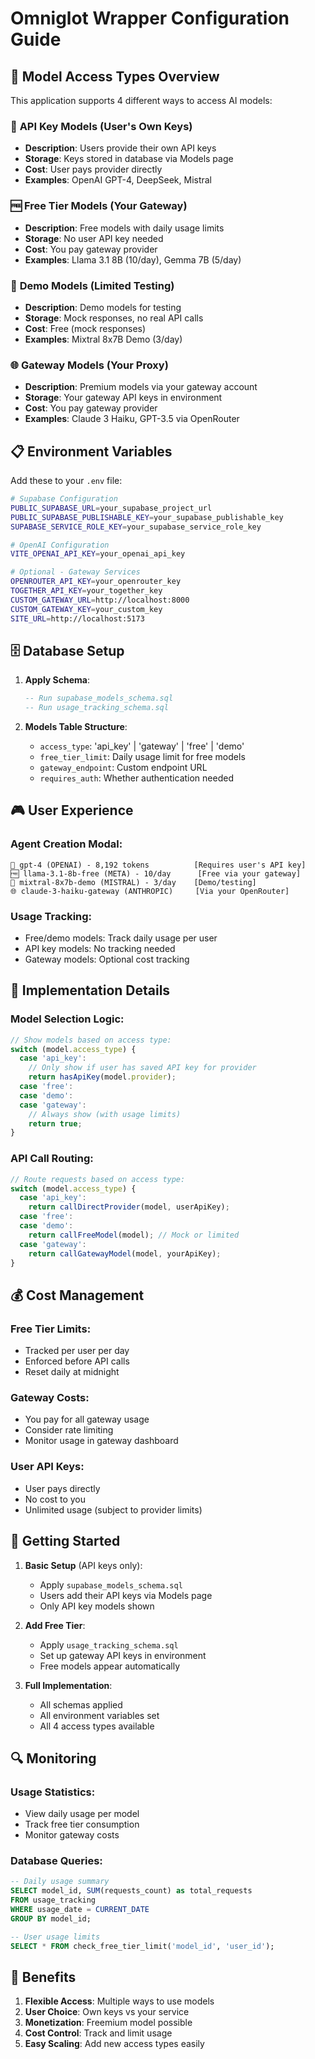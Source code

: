 # Omniglot Wrapper Configuration Guide

## 🚀 **Model Access Types Overview**

This application supports 4 different ways to access AI models:

### 🔑 **API Key Models** (User's Own Keys)
- **Description**: Users provide their own API keys
- **Storage**: Keys stored in database via Models page
- **Cost**: User pays provider directly
- **Examples**: OpenAI GPT-4, DeepSeek, Mistral

### 🆓 **Free Tier Models** (Your Gateway)
- **Description**: Free models with daily usage limits
- **Storage**: No user API key needed
- **Cost**: You pay gateway provider
- **Examples**: Llama 3.1 8B (10/day), Gemma 7B (5/day)

### 🎯 **Demo Models** (Limited Testing)
- **Description**: Demo models for testing
- **Storage**: Mock responses, no real API calls
- **Cost**: Free (mock responses)
- **Examples**: Mixtral 8x7B Demo (3/day)

### 🌐 **Gateway Models** (Your Proxy)
- **Description**: Premium models via your gateway account
- **Storage**: Your gateway API keys in environment
- **Cost**: You pay gateway provider
- **Examples**: Claude 3 Haiku, GPT-3.5 via OpenRouter

## 📋 **Environment Variables**

Add these to your `.env` file:

```bash
# Supabase Configuration
PUBLIC_SUPABASE_URL=your_supabase_project_url
PUBLIC_SUPABASE_PUBLISHABLE_KEY=your_supabase_publishable_key
SUPABASE_SERVICE_ROLE_KEY=your_supabase_service_role_key

# OpenAI Configuration
VITE_OPENAI_API_KEY=your_openai_api_key

# Optional - Gateway Services
OPENROUTER_API_KEY=your_openrouter_key
TOGETHER_API_KEY=your_together_key
CUSTOM_GATEWAY_URL=http://localhost:8000
CUSTOM_GATEWAY_KEY=your_custom_key
SITE_URL=http://localhost:5173
```

## 🗄️ **Database Setup**

1. **Apply Schema**:
   ```sql
   -- Run supabase_models_schema.sql
   -- Run usage_tracking_schema.sql
   ```

2. **Models Table Structure**:
   - `access_type`: 'api_key' | 'gateway' | 'free' | 'demo'
   - `free_tier_limit`: Daily usage limit for free models
   - `gateway_endpoint`: Custom endpoint URL
   - `requires_auth`: Whether authentication needed

## 🎮 **User Experience**

### **Agent Creation Modal**:
```
🔑 gpt-4 (OPENAI) - 8,192 tokens          [Requires user's API key]
🆓 llama-3.1-8b-free (META) - 10/day      [Free via your gateway]
🎯 mixtral-8x7b-demo (MISTRAL) - 3/day    [Demo/testing]
🌐 claude-3-haiku-gateway (ANTHROPIC)     [Via your OpenRouter]
```

### **Usage Tracking**:
- Free/demo models: Track daily usage per user
- API key models: No tracking needed
- Gateway models: Optional cost tracking

## 🔧 **Implementation Details**

### **Model Selection Logic**:
```javascript
// Show models based on access type:
switch (model.access_type) {
  case 'api_key':
    // Only show if user has saved API key for provider
    return hasApiKey(model.provider);
  case 'free':
  case 'demo':
  case 'gateway':
    // Always show (with usage limits)
    return true;
}
```

### **API Call Routing**:
```javascript
// Route requests based on access type:
switch (model.access_type) {
  case 'api_key':
    return callDirectProvider(model, userApiKey);
  case 'free':
  case 'demo':
    return callFreeModel(model); // Mock or limited
  case 'gateway':
    return callGatewayModel(model, yourApiKey);
}
```

## 💰 **Cost Management**

### **Free Tier Limits**:
- Tracked per user per day
- Enforced before API calls
- Reset daily at midnight

### **Gateway Costs**:
- You pay for all gateway usage
- Consider rate limiting
- Monitor usage in gateway dashboard

### **User API Keys**:
- User pays directly
- No cost to you
- Unlimited usage (subject to provider limits)

## 🚀 **Getting Started**

1. **Basic Setup** (API keys only):
   - Apply `supabase_models_schema.sql`
   - Users add their API keys via Models page
   - Only API key models shown

2. **Add Free Tier**:
   - Apply `usage_tracking_schema.sql`
   - Set up gateway API keys in environment
   - Free models appear automatically

3. **Full Implementation**:
   - All schemas applied
   - All environment variables set
   - All 4 access types available

## 🔍 **Monitoring**

### **Usage Statistics**:
- View daily usage per model
- Track free tier consumption
- Monitor gateway costs

### **Database Queries**:
```sql
-- Daily usage summary
SELECT model_id, SUM(requests_count) as total_requests
FROM usage_tracking 
WHERE usage_date = CURRENT_DATE
GROUP BY model_id;

-- User usage limits
SELECT * FROM check_free_tier_limit('model_id', 'user_id');
```

## 🎯 **Benefits**

1. **Flexible Access**: Multiple ways to use models
2. **User Choice**: Own keys vs your service  
3. **Monetization**: Freemium model possible
4. **Cost Control**: Track and limit usage
5. **Easy Scaling**: Add new access types easily 